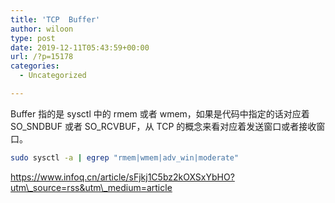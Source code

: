 ```yaml
---
title: 'TCP  Buffer'
author: wiloon
type: post
date: 2019-12-11T05:43:59+00:00
url: /?p=15178
categories:
  - Uncategorized

---
```

Buffer 指的是 sysctl 中的 rmem 或者 wmem，如果是代码中指定的话对应着 SO\_SNDBUF 或者 SO\_RCVBUF，从 TCP 的概念来看对应着发送窗口或者接收窗口。

```bash
sudo sysctl -a | egrep "rmem|wmem|adv_win|moderate"
```

https://www.infoq.cn/article/sFjkj1C5bz2kOXSxYbHO?utm\_source=rss&utm\_medium=article